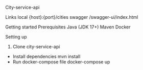 City-service-api

Links
local {host}:{port}/cities
swagger /swagger-ui/index.html

Getting started
Prerequisites
Java (JDK 17+)
Maven
Docker

Setting up

1) Clone city-service-api

* Install dependencies
  mvn install
* Run docker-compose file
  docker-compose up
